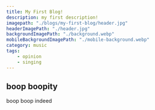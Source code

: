 ```yaml
---
title: My First Blog!
description: my first description!
imagepath: "./blogs/my-first-blog/header.jpg"
headerImagePath: "./header.jpg"
backgroundImagePath: "./background.webp"
mobileBackgroundImagePath: "./mobile-background.webp"
category: music
tags:
    - opinion
    - singing
---
```


## boop boopity
boop boop indeed